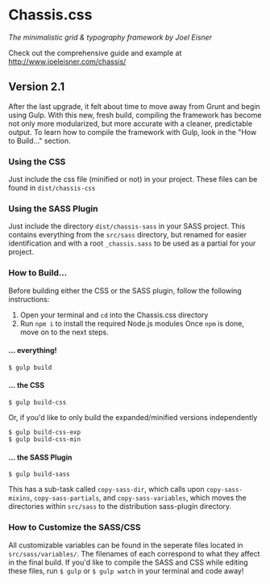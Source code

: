 # Chassis.css

*The minimalistic grid & typography framework by Joel Eisner*

Check out the comprehensive guide and example at http://www.joeleisner.com/chassis/

## Version 2.1
After the last upgrade, it felt about time to move away from Grunt and begin using Gulp. With this new, fresh build, compiling the framework has become not only more modularized, but more accurate with a cleaner, predictable output. To learn how to compile the framework with Gulp, look in the "How to Build..." section.

### Using the CSS
Just include the css file (minified or not) in your project. These files can be found in `dist/chassis-css`

### Using the SASS Plugin
Just include the directory `dist/chassis-sass` in your SASS project. This contains everything from the `src/sass` directory, but renamed for easier identification and with a root `_chassis.sass` to be used as a partial for your project.

### How to Build...
Before building either the CSS or the SASS plugin, follow the following instructions:
1. Open your terminal and `cd` into the Chassis.css directory
2. Run `npm i` to install the required Node.js modules
Once `npm` is done, move on to the next steps.

#### ... everything!
```
$ gulp build
```

#### ... the CSS
```
$ gulp build-css
```
Or, if you'd like to only build the expanded/minified versions independently
```
$ gulp build-css-exp
$ gulp build-css-min
```

#### ... the SASS Plugin
```
$ gulp build-sass
```
This has a sub-task called `copy-sass-dir`, which calls upon `copy-sass-mixins`, `copy-sass-partials`, and `copy-sass-variables`, which moves the directories within `src/sass` to the distribution sass-plugin directory.

### How to Customize the SASS/CSS
All customizable variables can be found in the seperate files located in `src/sass/variables/`. The filenames of each correspond to what they affect in the final build. If you'd like to compile the SASS and CSS while editing these files, run `$ gulp` or `$ gulp watch` in your terminal and code away!
